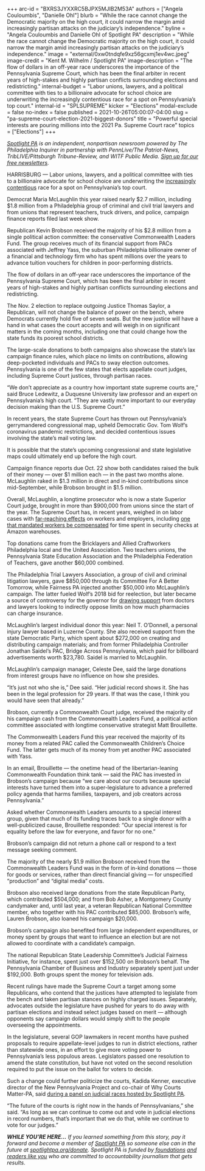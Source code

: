 +++
arc-id = "BXRS3JYXXRC5BJPX5MJIB2M53A"
authors = ["Angela Couloumbis", "Danielle Ohl"]
blurb = "While the race cannot change the Democratic majority on the high court, it could narrow the margin amid increasingly partisan attacks on the judiciary’s independence."
byline = "Angela Couloumbis and Danielle Ohl of Spotlight PA"
description = "While the race cannot change the Democratic majority on the high court, it could narrow the margin amid increasingly partisan attacks on the judiciary’s independence."
image = "external/0xw0tndqfe9xz56gcxmj1ev4wc.jpeg"
image-credit = "Kent M. Wilhelm / Spotlight PA"
image-description = "The flow of dollars in an off-year race underscores the importance of the Pennsylvania Supreme Court, which has been the final arbiter in recent years of high-stakes and highly partisan conflicts surrounding elections and redistricting."
internal-budget = "Labor unions, lawyers, and a political committee with ties to a billionaire advocate for school choice are underwriting the increasingly contentious race for a spot on Pennsylvania’s top court."
internal-id = "SPLSUPREME"
kicker = "Elections"
modal-exclude = false
no-index = false
published = 2021-10-26T05:00:07-04:00
slug = "pa-supreme-court-election-2021-biggest-donors"
title = "Powerful special interests are pouring millions into the 2021 Pa. Supreme Court race"
topics = ["Elections"]
+++

<a href="https://www.spotlightpa.org/"><i>Spotlight PA</i></a><i> is an independent, nonpartisan newsroom powered by The Philadelphia Inquirer in partnership with PennLive/The Patriot-News, TribLIVE/Pittsburgh Tribune-Review, and WITF Public Media. </i><a href="https://www.spotlightpa.org/newsletters"><i>Sign up for our free newsletters</i></a><i>.</i>

HARRISBURG — Labor unions, lawyers, and a political committee with ties to a billionaire advocate for school choice are underwriting the <a href="https://www.inquirer.com/politics/pennsylvania/pa-supreme-court-election-kevin-brobson-maria-mclaughlin-advertising-20211026.html">increasingly contentious</a> race for a spot on Pennsylvania’s top court.

Democrat Maria McLaughlin this year raised nearly $2.7 million, including $1.8 million from a Philadelphia group of criminal and civil trial lawyers and from unions that represent teachers, truck drivers, and police, campaign finance reports filed last week show.

Republican Kevin Brobson received the majority of his $2.8 million from a single political action committee: the conservative Commonwealth Leaders Fund. The group receives much of its financial support from PACs associated with Jeffrey Yass, the suburban Philadelphia billionaire owner of a financial and technology firm who has spent millions over the years to advance tuition vouchers for children in poor-performing districts.

<script src="https://www.spotlightpa.org/embed.js" async></script><div data-spl-embed-version="1" data-spl-src="https://www.spotlightpa.org/embeds/newsletter/"></div>

The flow of dollars in an off-year race underscores the importance of the Pennsylvania Supreme Court, which has been the final arbiter in recent years of high-stakes and highly partisan conflicts surrounding elections and redistricting.

The Nov. 2 election to replace outgoing Justice Thomas Saylor, a Republican, will not change the balance of power on the bench, where Democrats currently hold five of seven seats. But the new justice will have a hand in what cases the court accepts and will weigh in on significant matters in the coming months, including one that could change how the state funds its poorest school districts.

The large-scale donations to both campaigns also showcase the state’s lax campaign finance rules, which place no limits on contributions, allowing deep-pocketed individuals and PACs to sway election outcomes. Pennsylvania is one of the few states that elects appellate court judges, including Supreme Court justices, through partisan races.

“We don’t appreciate as a country how important state supreme courts are,” said Bruce Ledewitz, a Duquesne University law professor and an expert on Pennsylvania’s high court. “They are vastly more important to our everyday decision making than the U.S. Supreme Court.”

In recent years, the state Supreme Court has thrown out Pennsylvania’s gerrymandered congressional map, upheld Democratic Gov. Tom Wolf’s coronavirus pandemic restrictions, and decided contentious issues involving the state’s mail voting law.

It is possible that the state’s upcoming congressional and state legislative maps could ultimately end up before the high court.

Campaign finance reports due Oct. 22 show both candidates raised the bulk of their money — over $1 million each — in the past two months alone. McLaughlin raked in $1.3 million in direct and in-kind contributions since mid-September, while Brobson brought in $1.5 million.

Overall, McLaughlin, a longtime prosecutor who is now a state Superior Court judge, brought in more than $900,000 from unions since the start of the year. The Supreme Court has, in recent years, weighed in on labor cases with <a href="https://www.post-gazette.com/news/politics-state/2018/08/21/PA-Supreme-Court-rules-favor-governor-tom-wolf-order-care-workers/stories/201808210231">far-reaching effects</a> on workers and employers, including <a href="https://www.inquirer.com/business/amazon-security-screening-unpaid-pennsylvania-supreme-court-20210729.html">one that mandated workers be compensated</a> for time spent in security checks at Amazon warehouses.

Top donations came from the Bricklayers and Allied Craftworkers Philadelphia local and the United Association. Two teachers unions, the Pennsylvania State Education Association and the Philadelphia Federation of Teachers, gave another $60,000 combined.

The Philadelphia Trial Lawyers Association, a group of civil and criminal litigation lawyers, gave $850,000 through its Committee For A Better Tomorrow, while Fairness PA injected another $50,000 into McLaughlin’s campaign. The latter fueled Wolf’s 2018 bid for reelection, but later became a source of controversy for the governor for <a href="https://www.inquirer.com/philly/news/politics/tom-wolf-pennsylvania-governor-campaign-fairness-pa-pain-cream-pharmacy-bill-20180309.html">drawing support</a> from doctors and lawyers looking to indirectly oppose limits on how much pharmacies can charge insurance.

McLaughlin’s largest individual donor this year: Neil T. O’Donnell, a personal injury lawyer based in Luzerne County. She also received support from the state Democratic Party, which spent about $272,000 on creating and distributing campaign materials; and from former Philadelphia Controller Jonathan Saidel’s PAC, Bridge Across Pennsylvania, which paid for billboard advertisements worth $23,780. Saidel is married to McLaughlin.

McLaughlin’s campaign manager, Celeste Dee, said the large donations from interest groups have no influence on how she presides.

“It’s just not who she is,” Dee said. “Her judicial record shows it. She has been in the legal profession for 29 years. If that was the case, I think you would have seen that already.”

<div class="flourish-embed flourish-table" data-src="visualisation/7633039"><script src="https://public.flourish.studio/resources/embed.js"></script></div>

Brobson, currently a Commonwealth Court judge, received the majority of his campaign cash from the Commonwealth Leaders Fund, a political action committee associated with longtime conservative strategist Matt Brouillette.

The Commonwealth Leaders Fund this year received the majority of its money from a related PAC called the Commonwealth Children’s Choice Fund. The latter gets much of its money from yet another PAC associated with Yass.

In an email, Brouillette — the onetime head of the libertarian-leaning Commonwealth Foundation think tank — said the PAC has invested in Brobson’s campaign because “we care about our courts because special interests have turned them into a super-legislature to advance a preferred policy agenda that harms families, taxpayers, and job creators across Pennsylvania.”

Asked whether Commonwealth Leaders amounts to a special interest group, given that much of its funding traces back to a single donor with a well-publicized cause, Brouillette responded: “Our special interest is for equality before the law for everyone, and favor for no one.”

Brobson’s campaign did not return a phone call or respond to a text message seeking comment.

The majority of the nearly $1.9 million Brobson received from the Commonwealth Leaders Fund was in the form of in-kind donations — those for goods or services, rather than direct financial giving — for unspecified “production” and “digital media” costs.

Brobson also received large donations from the state Republican Party, which contributed $504,000; and from Bob Asher, a Montgomery County candymaker and, until last year, a veteran Republican National Committee member, who together with his PAC contributed $85,000. Brobson’s wife, Lauren Brobson, also loaned his campaign $20,000.

Brobson’s campaign also benefited from large independent expenditures, or money spent by groups that want to influence an election but are not allowed to coordinate with a candidate’s campaign.

The national Republican State Leadership Committee’s Judicial Fairness Initiative, for instance, spent just over $152,500 on Brobson’s behalf. The Pennsylvania Chamber of Business and Industry separately spent just under $192,000. Both groups spent the money for television ads.

Recent rulings have made the Supreme Court a target among some Republicans, who contend that the justices have attempted to legislate from the bench and taken partisan stances on highly charged issues. Separately, advocates outside the legislature have pushed for years to do away with partisan elections and instead select judges based on merit — although opponents say campaign dollars would simply shift to the people overseeing the appointments.

<script src="https://www.spotlightpa.org/embed.js" async></script><div data-spl-embed-version="1" data-spl-src="https://www.spotlightpa.org/embeds/donate/"></div>

In the legislature, several GOP lawmakers in recent months have pushed proposals to require appellate-level judges to run in district elections, rather than statewide ones, in an effort to give more voting power to Pennsylvania’s less populous areas. Legislators passed one resolution to amend the state constitution, but have not voted on the second resolution required to put the issue on the ballot for voters to decide.

Such a change could further politicize the courts, Kadida Kenner, executive director of the New Pennsylvania Project and co-chair of Why Courts Matter-PA, said <a href="https://www.spotlightpa.org/news/2021/10/pa-elections-2021-judicial-appellate/">during a panel on judicial races hosted by Spotlight PA</a>.

“The future of the courts is right now in the hands of Pennsylvanians,” she said. “As long as we can continue to come out and vote in judicial elections in record numbers, that’s important that we do that, while we continue to vote for our judges.”

<i><b>WHILE YOU’RE HERE...</b></i><i> If you learned something from this story, pay it forward and become a member of </i><a href="https://www.spotlightpa.org/"><i>Spotlight PA</i></a><i> so someone else can in the future at </i><a href="http://spotlightpa.org/donate"><i>spotlightpa.org/donate</i></a><i>. Spotlight PA is funded by</i><a href="https://www.spotlightpa.org/support"><i> foundations</i></a><i> </i><a href="https://www.spotlightpa.org/support"><i>and readers like you</i></a><i> who are committed to accountability journalism that gets results.</i>

